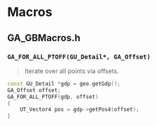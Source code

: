 # Macros

## GA_GBMacros.h

### `GA_FOR_ALL_PTOFF(GU_Detail*, GA_Offset)`

> Iterate over all points via offsets.

```cpp
const GU_Detail *gdp = geo.getGdp();
GA_Offset offset;
GA_FOR_ALL_PTOFF(gdp, offset)
{
    UT_Vector4 pos = gdp->getPos4(offset);
}
```


































